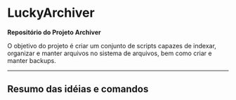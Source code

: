 # LuckyArchiver #

**Repositório do Projeto Archiver**

O objetivo do projeto é criar um conjunto de scripts capazes de indexar, organizar e manter arquivos no sistema de arquivos, bem como criar e manter backups.

------

## Resumo das idéias e comandos ##


